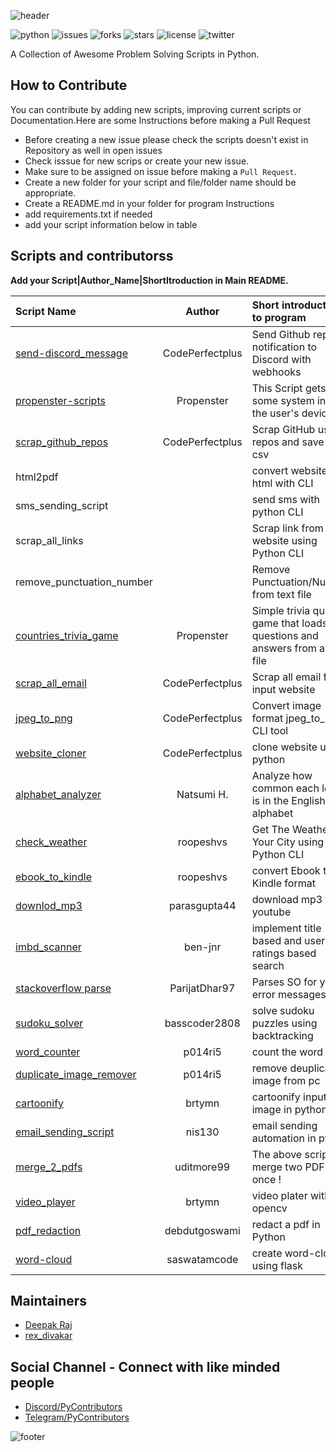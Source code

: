 ![header](https://capsule-render.vercel.app/api?type=rect&color=009ACD&height=100&section=header&text=awesomeScripts&fontSize=90%&fontColor=ffffff)

![python](https://img.shields.io/badge/language-python-blue)
![issues](https://img.shields.io/github/issues/Py-Contributors/awesomeScripts)
![forks](https://img.shields.io/github/forks/Py-Contributors/awesomeScripts)
![stars](https://img.shields.io/github/stars/Py-Contributors/awesomeScripts)
![license](https://img.shields.io/github/license/Py-Contributors/awesomeScripts)
![twitter](https://img.shields.io/twitter/url?url=https%3A%2F%2Fgithub.com%2FPy-Contributors%2FawesomeScripts)

A Collection of Awesome Problem Solving Scripts in Python.

## How to Contribute

You can contribute by adding new scripts, improving current scripts or Documentation.Here are some Instructions
before making a Pull Request

- Before creating a new issue please check the scripts doesn't exist in Repository as well in open issues
- Check isssue for new scrips or create your new issue.
- Make sure to be assigned on issue before making a `Pull Request`.
- Create a new folder for your script and file/folder name should be appropriate.
- Create a README.md in your folder for program Instructions
- add requirements.txt if needed
- add your script information below in table

## Scripts and contributorss

**Add your Script|Author_Name|ShortItroduction in Main README.**
<!--Restrictions -->
<!-- Add your script in last line -->

|          Script Name           |    Author     |     Short introduction to program                     |
|         :---               |        :----:              |                            :---            |
|[send-discord_message](/send-discord_message/annoucements.py)| CodePerfectplus |Send Github repo notification to Discord with webhooks|
| [propenster-scripts](/propenster-scripts/sysinfo.py)| Propenster |  This Script gets some system info of the user's device|
| [scrap_github_repos](/scrap_github_repos/scrap_github_repos.py) | CodePerfectplus |Scrap GitHub user repos and save it in csv|
| html2pdf  |                               | convert website to html with CLI|
| sms_sending_script|                       | send sms with python CLI|
| scrap_all_links  |                        | Scrap link from website using Python CLI|
| remove_punctuation_number|                | Remove Punctuation/Number from text file|
| [countries_trivia_game](/countries_trivia_game/countries_trivia.py)|Propenster|Simple trivia quiz game that loads questions and answers from a CSV file|
| [scrap_all_email](/scrap_all_email/scrap_all_email.py) | CodePerfectplus |    Scrap all email from input website|
| [jpeg_to_png](/jpeg_to_png/jpeg_to_png.py)| CodePerfectplus | Convert image format jpeg_to_png CLI tool|
| [website_cloner](/website_cloner/website_cloner.py) | CodePerfectplus | clone website using python|
| [alphabet_analyzer](/alphabet_analyzer/alphabet.py) | Natsumi H. | Analyze how common each letter is in the English alphabet|
| [check_weather](/check_weather/check_weather.py)| roopeshvs | Get The Weather Of Your City using Python CLI|
| [ebook_to_kindle](/convert_ebook_to_kindle_format/convert.py)| roopeshvs | convert Ebook to Kindle format|
| [downlod_mp3](/download_mp3/download_yt.py) | parasgupta44 | download mp3 from youtube|
| [imbd_scanner](/imdb-scraper/imdb.py) | ben-jnr | implement title based and user ratings based search|
| [stackoverflow parse](/Stack_Overflow_Parser-master/main_.py) | ParijatDhar97 | Parses SO for your error messages|
| [sudoku_solver](/sudoku_solver/sudoku_solver.py) | basscoder2808 | solve sudoku puzzles using backtracking|
| [word_counter](/word-counter/word-counter.py)| p014ri5| count the word|
| [duplicate_image_remover](/duplicate-image-remover/duplicate-image-remover.py) |p014ri5| remove deuplicate image from pc|
| [cartoonify](/cartoonifier/cartoonifier.py) |brtymn| cartoonify input image in python |
| [email_sending_script](/email_sending_script/email_sending_script.py) | nis130| email sending automation in pyton |
| [merge_2_pdfs](/Merge_2_Pdf's/mergepdf.py) | uditmore99| The above script will merge two PDF's at once ! |
| [video_player](/video_player/video_player.py) | brtymn | video plater with opencv |
| [pdf_redaction](/pdf_redaction/pdf_redaction.py) | debdutgoswami  | redact a pdf in Python |
| [word-cloud](/word_cloud_generator/main.py) | saswatamcode| create word-cloud using flask |

## Maintainers

- [Deepak Raj](https://github.com/CodePerfectPlus)
- [rex_divakar](https://github.com/rexdivakar)

## Social Channel - Connect with like minded people

- [Discord/PyContributors](https://discord.gg/FXyh2S3)
- [Telegram/PyContributors](https://t.me/pycontributors)

![footer](https://capsule-render.vercel.app/api?type=slice&color=009ACD&height=30&section=footer&fontSize=90%&)
